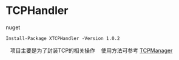 # TCPHandler
nuget
```
Install-Package XTCPHandler -Version 1.0.2
```
    项目主要是为了封装TCP的相关操作
    使用方法可参考 [TCPManager](https://github.com/tom6886/TCPManager)
